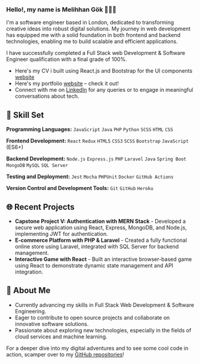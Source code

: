 
### Hello!, my name is Melihhan Gök 🙋🏻‍♂️

I'm a software engineer based in London, dedicated to transforming creative ideas into robust digital solutions. My journey in web development has equipped me with a solid foundation in both frontend and backend technologies, enabling me to build scalable and efficient applications.

I have successfully completed a Full Stack web Development & Software Engineer qualification with a final grade of 100%.

- Here's my CV i built using React.js and Bootstrap for the UI components [website](https://my-online-cv-1905.netlify.app)
- Here's my portfolio [website](https://melihhangok.wordpress.com) – check it out!
- Connect with me on [LinkedIn](http://linkedin.com/in/melihhan) for any queries or to engage in meaningful conversations about tech.

## 🚀 Skill Set

**Programming Languages:** 
`JavaScript` `Java` `PHP` `Python` `SCSS` `HTML` `CSS` 

**Frontend Development:** 
`React` `Redux` `HTML5` `CSS3` `SCSS` `Bootstrap` `JavaScript` (ES6+)

**Backend Development:** 
`Node.js` `Express.js` `PHP` `Laravel` `Java` `Spring Boot` `MongoDB` `MySQL` `SQL Server`

**Testing and Deployment:** 
`Jest` `Mocha` `PHPUnit` `Docker` `GitHub Actions`

**Version Control and Development Tools:** 
`Git` `GitHub` `Heroku`

## 🌐 Recent Projects

- **Capstone Project V: Authentication with MERN Stack** - Developed a secure web application using React, Express, MongoDB, and Node.js, implementing JWT for authentication.
- **E-commerce Platform with PHP & Laravel** - Created a fully functional online store using Laravel, integrated with SQL Server for backend management.
- **Interactive Game with React** - Built an interactive browser-based game using React to demonstrate dynamic state management and API integration.

## 👀 About Me

- Currently advancing my skills in Full Stack Web Development & Software Engineering.
- Eager to contribute to open source projects and collaborate on innovative software solutions.
- Passionate about exploring new technologies, especially in the fields of cloud services and machine learning.

For a deeper dive into my digital adventures and to see some cool code in action, scamper over to my [GitHub repositories](https://github.com/M311HAN?tab=repositories)!

